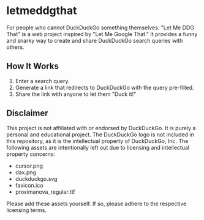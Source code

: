 # letmeddgthat
For people who cannot DuckDuckGo something themselves.
"Let Me DDG That" is a web project inspired by "Let Me Google That." It provides a funny and snarky way to create and share DuckDuckGo search queries with others.

## How It Works
1. Enter a search query.
2. Generate a link that redirects to DuckDuckGo with the query pre-filled.
3. Share the link with anyone to let them "Duck it!"

## Disclaimer
This project is not affiliated with or endorsed by DuckDuckGo. It is purely a personal and educational project.
The DuckDuckGo logo is not included in this repository, as it is the intellectual property of DuckDuckGo, Inc.
The following assets are intentionally left out due to licensing and intellectual property concerns:

- cursor.png
- dax.png
- duckduckgo.svg
- favicon.ico
- proximanova_regular.ttf

Please add these assets yourself. If so, please adhere to the respective licensing terms.
